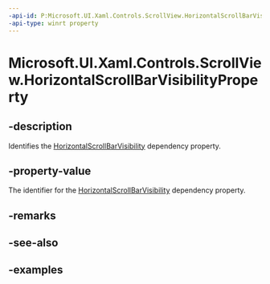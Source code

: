 ```yaml
---
-api-id: P:Microsoft.UI.Xaml.Controls.ScrollView.HorizontalScrollBarVisibilityProperty
-api-type: winrt property
---
```


# Microsoft.UI.Xaml.Controls.ScrollView.HorizontalScrollBarVisibilityProperty

<!--
public static Microsoft.UI.Xaml.DependencyProperty HorizontalScrollBarVisibilityProperty { get; }
-->


## -description

Identifies the [HorizontalScrollBarVisibility](scrollview_horizontalscrollbarvisibility.md) dependency property.

## -property-value

The identifier for the [HorizontalScrollBarVisibility](scrollview_horizontalscrollbarvisibility.md) dependency property.

## -remarks

## -see-also

## -examples


